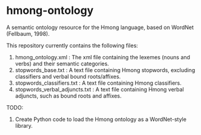 # hmong-ontology
A semantic ontology resource for the Hmong language, based on WordNet (Fellbaum, 1998).

This repository currently contains the following files:
1. hmong_ontology.xml : The xml file containing the lexemes (nouns and verbs) and their semantic categories.
2. stopwords_base.txt : A text file containing Hmong stopwords, excluding classifiers and verbal bound roots/affixes.
3. stopwords_classifiers.txt : A text file containing Hmong classifiers.
4. stopwords_verbal_adjuncts.txt : A text file containing Hmong verbal adjuncts, such as bound roots and affixes.

TODO:
1. Create Python code to load the Hmong ontology as a WordNet-style library.
